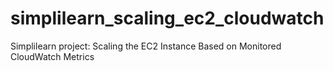 # simplilearn_scaling_ec2_cloudwatch
Simplilearn project: Scaling the EC2 Instance Based on Monitored CloudWatch Metrics
